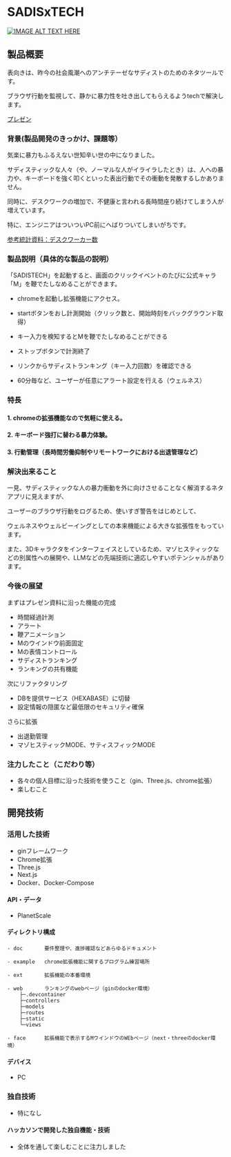 # SADISxTECH

[![IMAGE ALT TEXT HERE](https://jphacks.com/wp-content/uploads/2023/07/JPHACKS2023_ogp.png)](https://www.youtube.com/watch?v=yYRQEdfGjEg)

## 製品概要

表向きは、昨今の社会風潮へのアンチテーゼなサディストのためのネタツールです。

ブラウザ行動を監視して、静かに暴力性を吐き出してもらえるようtechで解決します。

[プレゼン](https://www.canva.com/design/DAFyjDwYudg/uFacFqQrZyGtH29hhGCiKA/view?utm_content=DAFyjDwYudg&utm_campaign=designshare&utm_medium=link&utm_source=editor)

### 背景(製品開発のきっかけ、課題等）

気楽に暴力もふるえない世知辛い世の中になりました。

サディスティックな人々（や、ノーマルな人がイライラしたとき）は、人への暴力や、キーボードを強く叩くといった表出行動でその衝動を発散するしかありません。

同時に、デスクワークの増加で、不健康と言われる長時間座り続けてしまう人が増えています。

特に、エンジニアはついついPC前にへばりついてしまいがちです。

[参考統計資料：デスクワーカー数](https://www.stat.go.jp/data/kokusei/2005/sokuhou/03.htm)

### 製品説明（具体的な製品の説明）

「SADISTECH」を起動すると、画面のクリックイベントのたびに公式キャラ「M」を鞭でたしなめることができます。

- chromeを起動し拡張機能にアクセス。

- startボタンをおし計測開始（クリック数と、開始時刻をバックグラウンド取得）

- キー入力を検知するとMを鞭でたしなめることができる

- ストップボタンで計測終了

- リンクからサディストランキング（キー入力回数）を確認できる

- 60分毎など、ユーザーが任意にアラート設定を行える（ウェルネス）


### 特長
#### 1. chromeの拡張機能なので気軽に使える。
#### 2. キーボード強打に替わる暴力体験。
#### 3. 行動管理（長時間労働抑制やリモートワークにおける出退管理など）

### 解決出来ること
一見、サディスティックな人の暴力衝動を外に向けさせることなく解消するネタアプリに見えますが、

ユーザーのブラウザ行動をログるため、使いすぎ警告をはじめとして、

ウェルネスやウェルビーイングとしての本来機能による大きな拡張性をもっています。

また、3Dキャラクタをインターフェイスとしているため、マゾヒスティックなどの別属性への展開や、LLMなどの先端技術に適応しやすいポテンシャルがあります。

### 今後の展望
まずはプレゼン資料に沿った機能の完成

- 時間経過計測
- アラート
- 鞭アニメーション
- Mのウインドウ前面固定
- Mの表情コントロール
- サディストランキング
- ランキングの共有機能


次にリファクタリング
- DBを提供サービス（HEXABASE）に切替
- 設定情報の隠匿など最低限のセキュリティ確保

さらに拡張
- 出退勤管理
- マゾヒスティックMODE、サティスフィックMODE

### 注力したこと（こだわり等）
- 各々の個人目標に沿った技術を使うこと（gin、Three.js、chrome拡張）
- 楽しむこと

## 開発技術
### 活用した技術
- ginフレームワーク
- Chrome拡張
- Three.js
- Next.js
- Docker、Docker-Compose

#### API・データ
- PlanetScale


#### ディレクトリ構成
```
- doc		要件整理や、進捗確認などあらゆるドキュメント

- example	chrome拡張機能に関するプログラム練習場所

- ext		拡張機能の本番環境

- web		ランキングのwebページ（ginのdocker環境）
    ├─.devcontainer
    ├─controllers
    ├─models
    ├─routes
    ├─static
    └─views

- face		拡張機能で表示するMウインドウのWEbページ（next・threeのdocker環境）

```

#### デバイス
- PC

### 独自技術
- 特になし

#### ハッカソンで開発した独自機能・技術
- 全体を通して楽しむことに注力しました

